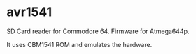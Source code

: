 # avr1541
SD Card reader for Commodore 64. Firmware for Atmega644p. 

It uses CBM1541 ROM and emulates the hardware.

